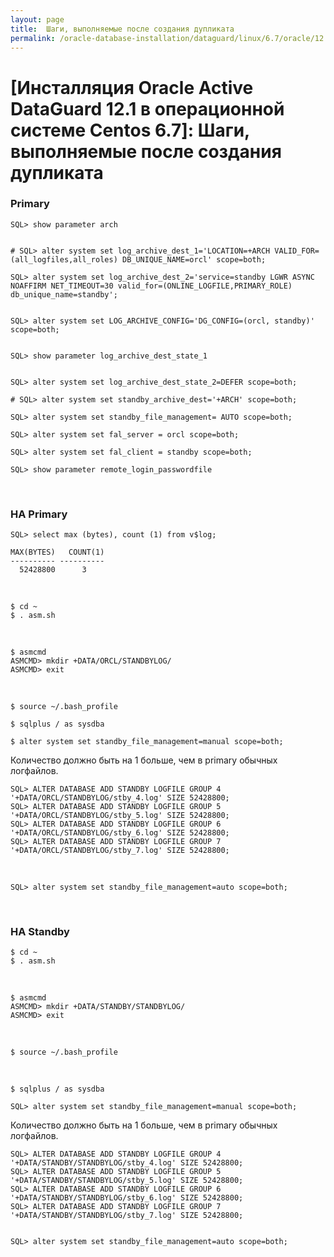 ```yaml
---
layout: page
title:  Шаги, выполняемые после создания дупликата
permalink: /oracle-database-installation/dataguard/linux/6.7/oracle/12.1/post-duplicate-steps/
---
```


# [Инсталляция Oracle Active DataGuard 12.1 в операционной системе Centos 6.7]: Шаги, выполняемые после создания дупликата


### Primary


	SQL> show parameter arch


	# SQL> alter system set log_archive_dest_1='LOCATION=+ARCH VALID_FOR=(all_logfiles,all_roles) DB_UNIQUE_NAME=orcl' scope=both;

	SQL> alter system set log_archive_dest_2='service=standby LGWR ASYNC NOAFFIRM NET_TIMEOUT=30 valid_for=(ONLINE_LOGFILE,PRIMARY_ROLE) db_unique_name=standby';


	SQL> alter system set LOG_ARCHIVE_CONFIG='DG_CONFIG=(orcl, standby)' scope=both;


	SQL> show parameter log_archive_dest_state_1


	SQL> alter system set log_archive_dest_state_2=DEFER scope=both;

	# SQL> alter system set standby_archive_dest='+ARCH' scope=both;

	SQL> alter system set standby_file_management= AUTO scope=both;

	SQL> alter system set fal_server = orcl scope=both;

	SQL> alter system set fal_client = standby scope=both;

	SQL> show parameter remote_login_passwordfile


<br/>

### НА Primary


	SQL> select max (bytes), count (1) from v$log;

	MAX(BYTES)   COUNT(1)
	---------- ----------
	  52428800	    3


<br/>

	$ cd ~
	$ . asm.sh

<br/>

	$ asmcmd
	ASMCMD> mkdir +DATA/ORCL/STANDBYLOG/
	ASMCMD> exit


<br/>


	$ source ~/.bash_profile

	$ sqlplus / as sysdba

	$ alter system set standby_file_management=manual scope=both;

Количество должно быть на 1 больше, чем в primary обычных логфайлов.


	SQL> ALTER DATABASE ADD STANDBY LOGFILE GROUP 4 '+DATA/ORCL/STANDBYLOG/stby_4.log' SIZE 52428800;
	SQL> ALTER DATABASE ADD STANDBY LOGFILE GROUP 5 '+DATA/ORCL/STANDBYLOG/stby_5.log' SIZE 52428800;
	SQL> ALTER DATABASE ADD STANDBY LOGFILE GROUP 6 '+DATA/ORCL/STANDBYLOG/stby_6.log' SIZE 52428800;
	SQL> ALTER DATABASE ADD STANDBY LOGFILE GROUP 7 '+DATA/ORCL/STANDBYLOG/stby_7.log' SIZE 52428800;

<br/>

	SQL> alter system set standby_file_management=auto scope=both;


<br/>

### НА Standby

	$ cd ~
	$ . asm.sh


<br/>

	$ asmcmd
	ASMCMD> mkdir +DATA/STANDBY/STANDBYLOG/
	ASMCMD> exit

<br/>

	$ source ~/.bash_profile


<br/>


	$ sqlplus / as sysdba

	SQL> alter system set standby_file_management=manual scope=both;


Количество должно быть на 1 больше, чем в primary обычных логфайлов.


	SQL> ALTER DATABASE ADD STANDBY LOGFILE GROUP 4 '+DATA/STANDBY/STANDBYLOG/stby_4.log' SIZE 52428800;
	SQL> ALTER DATABASE ADD STANDBY LOGFILE GROUP 5 '+DATA/STANDBY/STANDBYLOG/stby_5.log' SIZE 52428800;
	SQL> ALTER DATABASE ADD STANDBY LOGFILE GROUP 6 '+DATA/STANDBY/STANDBYLOG/stby_6.log' SIZE 52428800;
	SQL> ALTER DATABASE ADD STANDBY LOGFILE GROUP 7 '+DATA/STANDBY/STANDBYLOG/stby_7.log' SIZE 52428800;


	SQL> alter system set standby_file_management=auto scope=both;
